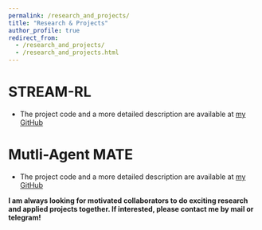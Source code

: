 ```yaml
---
permalink: /research_and_projects/
title: "Research & Projects"
author_profile: true
redirect_from: 
  - /research_and_projects/
  - /research_and_projects.html
---
```


# STREAM-RL

+ The project code and a more detailed description are available at [my GitHub](https://github.com/AlgazinovAleksandr/STREAM-RL)

# Mutli-Agent MATE

+ The project code and a more detailed description are available at [my GitHub](https://github.com/AlgazinovAleksandr/Multi-Agent-MATE)

**I am always looking for motivated collaborators to do exciting research and applied projects together. If interested, please contact me by mail or telegram!**